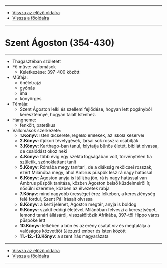 
---

- [Vissza az előző oldalra](../irodalom.md)
- [Vissza a főoldalra](../../../../README.md)

---

# Szent Ágoston (354-430)

---

- Thagasztéban szöletett
- Fő műve: vallomások
   - Keletkezése: 397-400 között
- Műfaja:
   - önéletrajzi
   - gyónás
   - ima
   - könyörgés
- Témája:
   - Szent Ágoston lelki és szellemi fejlődése, hogyan lett pogányból kereszténnyé, hogyan talált Istenhez.
- Hangneme:
   - fenkölt, patetikus
- Vallomások szerkezete:
   - **1.Könyv**: Isten dícsérete, legelső emlékek, az iskola keservei
   - **2.Könyv**: ifjúkori tévelygések, társai sok rosszra csábítják
   - **3.Könyv**: Karthago-ban tanul, folytatja bűnös életét, bibliát olvassa, de csalódást okoz neki
   - **4.Könyv**: több évig egy szekta fogságában volt, törvénytelen fia születik, szónoklattant tanít
   - **5.Könyv**: Rómába megy tanítani, de a diákság rekölcsei rosszak, ezért Milánóba megy, ahol Ambrus püspök lesz rá nagy hatással
   - **6.Könyv**: Ágoston anyja is Itáliába jön, rá is nagy hatással van Ambrus püspök tanítása, közben Ágoston belső küzdelmeiről ír, nősülni szeretne, közben az élvezetek rabja
   - **7.Könyv**: mind nagyobb ürességet érez lelkében, a kereszténység felé fordul, Szent Pál írásait olvassa
   - **8.Könyv**: a kerti jelenet, Ágoston megtér, anyja is boldog
   - **9.Könyv**: szakít eddigi életével, Milánóban felveszi a keresztséget, lemond tanári állásáról, visszaköltözik Afrikába, 397-től Hippo város püspöke lett
   - **10.Könyv**: lelkében a bűn és az erény csatát vív és megtalálja a valóságos közvetítőt (Jézust) ember és Isten között
   - **11.-12.-13.Könyv**: a szent írás magyarázata

---

- [Vissza az előző oldalra](../irodalom.md)
- [Vissza a főoldalra](../../../../README.md)

---